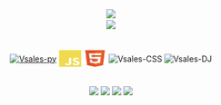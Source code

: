<div align="center">
  <a href="https://github.com/vsales85">
  <img height="180em" src="https://github-readme-stats.vercel.app/api?username=vsales85&show_icons=true&theme=dark&include_all_commits=true&count_private=true"/>
    <div>
  <img height="180em" src="https://github-readme-stats.vercel.app/api/top-langs/?username=vsales85&layout=compact&langs_count=7&theme=dark"/>
</div>

<br>
<br>

<div align="center">
  <img align="center" alt="Vsales-py" height="30" width="40"  src="https://cdn.jsdelivr.net/gh/devicons/devicon/icons/python/python-original.svg" target="_blank"></a>
  <img align="center" alt="Vsales-js" height="30" width="40" src="https://raw.githubusercontent.com/devicons/devicon/master/icons/javascript/javascript-plain.svg">
  <img align="center" alt="Vsales-HTML" height="30" width="40" src="https://raw.githubusercontent.com/devicons/devicon/master/icons/html5/html5-original.svg">
  <img align="center" alt="Vsales-CSS" height="30" width="40" src="https://cdn.jsdelivr.net/gh/devicons/devicon/icons/css3/css3-original.svg">
  <img align="center" alt="Vsales-DJ" height="30" width="40" src="https://cdn.jsdelivr.net/gh/devicons/devicon/icons/django/django-plain.svg">
          
 </div>
 <br>
 <br> 
<div align="center">
  <a href="https://www.linkedin.com/in/victor-sales-de-oliveria-79474930/"><img src="https://img.shields.io/badge/LinkedIn-0077B5?style=for-the-badge&logo=linkedin&logoColor=white"></a>
  </a>
  <a href = "mailto:vsales85@gmail.com"><img src="https://img.shields.io/badge/-Gmail-%23333?style=for-the-badge&logo=gmail&logoColor=white" target="_blank"></a>
  <a href="https://instagram.com/vsales_85" target="_blank"><img src="https://img.shields.io/badge/-Instagram-%23E4405F?style=for-the-badge&logo=instagram&logoColor=white" target="_blank"></a>
 	<a href="https://www.twitch.tv/vsales85" target="_blank"><img src="https://img.shields.io/badge/Twitch-9146FF?style=for-the-badge&logo=twitch&logoColor=white" target="_blank"></a>
  </div>
